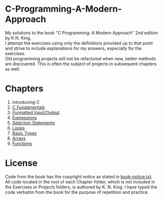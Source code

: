 # C-Programming-A-Modern-Approach
My solutions to the book "C Programming: A Modern Approach" 2nd edition by K.N. King.  
I attempt the exercises using only the definitions provided up to that point and strive to include explanations for my answers, especially for the exercises.  
Old programming projects will not be refactored when new, better methods are discovered. This is often the subject of projects in subsequent chapters as well.  

# Chapters
1. Introducing C
2. [C Fundamentals](./Chapter2/)
3. [Formatted Input/Output](./Chapter3/)
4. [Expressions](./Chapter4/)
5. [Selection Statements](./Chapter5/)
6. [Loops](./Chapter6/)
7. [Basic Types](./Chapter7/)
8. [Arrays](./Chapter8/)
9. [Functions](./Chapter9/)

# License
Code from the book has the copyright notice as stated in [book-notice.txt](./book-notice.txt).
All code located in the root of each Chapter folder, which is not included in the Exercises or Projects folders, is authored by K. N. King. I have typed the code verbatim from the book for the purpose of repetition and practice.
